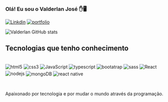 ### Olá! Eu sou o Valderlan José ✋🖥️

[![Linkdin](https://img.shields.io/badge/LinkedIn-0077B5?style=for-the-badge&logo=linkedin&logoColor=white)](https://www.linkedin.com/in/valderlanjs/?lipi=urn%3Ali%3Apage%3Ad_flagship3_profile_view_base_contact_details%3BQ%2BXi9CjtQP6lIM1G81YubQ%3D%3D)
[![portfolio](https://img.shields.io/badge/Portfólio-000?style=for-the-badge&logo=ghost&logoColor=blue)](https://www.valderlan-dev.site/)

![Valderlan GitHub stats](https://github-readme-stats.vercel.app/api?username=valderlanjs&show_icons=true&bg_color=00000000)

## Tecnologias que tenho conhecimento

<div style="display: inline_block" ><br/>
    <img align="center" alt="html5" src="https://img.shields.io/badge/HTML5-E34F26?style=for-the-badge&logo=html5&logoColor=white" style="margin-top: 3px;">
    <img align="center"  alt="css3" src="https://img.shields.io/badge/CSS3-1572B6?style=for-the-badge&logo=css3&logoColor=white" style="margin-top: 3px;">
    <img align="center" alt="JavaScript" src="https://img.shields.io/badge/JavaScript-F7DF1E?style=for-the-badge&logo=javascript&logoColor=black" style="margin-top: 3px;">
    <img align="center" alt="typescript" src="https://img.shields.io/badge/TypeScript-007ACC?style=for-the-badge&logo=typescript&logoColor=white" style="margin-top: 3px;">
     <img align="center" alt="bootatrap" src="https://img.shields.io/badge/Bootstrap-563D7C?style=for-the-badge&logo=bootstrap&logoColor=white" style="margin-top: 3px;">  
     <img align="center" alt="sass" src="https://img.shields.io/badge/Sass-CC6699?style=for-the-badge&logo=sass&logoColor=white" style="margin-top: 3px;">
    <img align="center" alt="React" src="https://img.shields.io/badge/React-20232A?style=for-the-badge&logo=react&logoColor=61DAFB" style="margin-top: 3px;">
    <img align="center" alt="nodejs" src="https://img.shields.io/badge/Node.js-43853D?style=for-the-badge&logo=node.js&logoColor=white" style="margin-top: 3px;">
    <img align="center" alt="mongoDB" src="https://img.shields.io/badge/MongoDB-4EA94B?style=for-the-badge&logo=mongodb&logoColor=white" style="margin-top: 5px;">
    <img align="center" alt="react native" src="https://img.shields.io/badge/React_Native-20232A?style=for-the-badge&logo=react&logoColor=61DAFB" style="margin-top: 5px;">   
    
    
<br/></div>

Apaixonado por tecnologia e por mudar o mundo através da programação.
